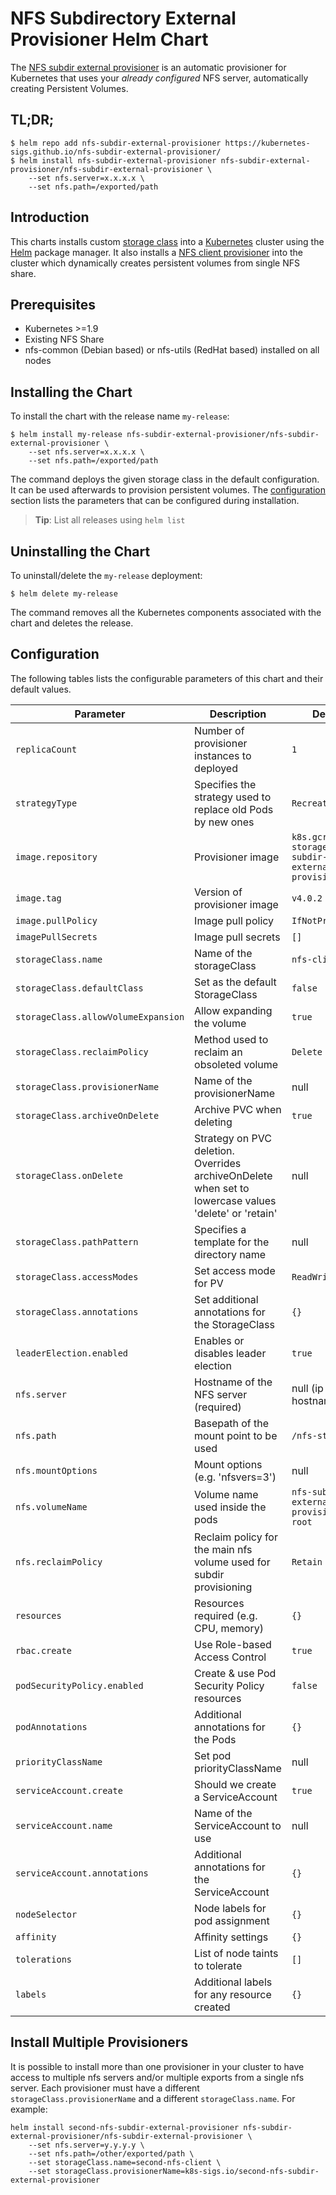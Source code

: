 # NFS Subdirectory External Provisioner Helm Chart

The [NFS subdir external provisioner](https://github.com/kubernetes-sigs/nfs-subdir-external-provisioner) is an automatic provisioner for Kubernetes that uses your *already configured* NFS server, automatically creating Persistent Volumes.

## TL;DR;

```console
$ helm repo add nfs-subdir-external-provisioner https://kubernetes-sigs.github.io/nfs-subdir-external-provisioner/
$ helm install nfs-subdir-external-provisioner nfs-subdir-external-provisioner/nfs-subdir-external-provisioner \
    --set nfs.server=x.x.x.x \
    --set nfs.path=/exported/path
```

## Introduction

This charts installs custom [storage class](https://kubernetes.io/docs/concepts/storage/storage-classes/) into a [Kubernetes](http://kubernetes.io) cluster using the [Helm](https://helm.sh) package manager. It also installs a [NFS client provisioner](https://github.com/kubernetes-sigs/nfs-subdir-external-provisioner) into the cluster which dynamically creates persistent volumes from single NFS share.

## Prerequisites

- Kubernetes >=1.9
- Existing NFS Share
- nfs-common (Debian based) or nfs-utils (RedHat based) installed on all nodes

## Installing the Chart

To install the chart with the release name `my-release`:

```console
$ helm install my-release nfs-subdir-external-provisioner/nfs-subdir-external-provisioner \
    --set nfs.server=x.x.x.x \
    --set nfs.path=/exported/path
```

The command deploys the given storage class in the default configuration. It can be used afterwards to provision persistent volumes. The [configuration](#configuration) section lists the parameters that can be configured during installation.

> **Tip**: List all releases using `helm list`

## Uninstalling the Chart

To uninstall/delete the `my-release` deployment:

```console
$ helm delete my-release
```

The command removes all the Kubernetes components associated with the chart and deletes the release.

## Configuration

The following tables lists the configurable parameters of this chart and their default values.

| Parameter                           | Description                                                                                           | Default                                                  |
| ----------------------------------- | ----------------------------------------------------------------------------------------------------- | -------------------------------------------------------- |
| `replicaCount`                      | Number of provisioner instances to deployed                                                           | `1`                                                      |
| `strategyType`                      | Specifies the strategy used to replace old Pods by new ones                                           | `Recreate`                                               |
| `image.repository`                  | Provisioner image                                                                                     | `k8s.gcr.io/sig-storage/nfs-subdir-external-provisioner` |
| `image.tag`                         | Version of provisioner image                                                                          | `v4.0.2`                                                 |
| `image.pullPolicy`                  | Image pull policy                                                                                     | `IfNotPresent`                                           |
| `imagePullSecrets`                  | Image pull secrets                                                                                    | `[]`                                                     |
| `storageClass.name`                 | Name of the storageClass                                                                              | `nfs-client`                                             |
| `storageClass.defaultClass`         | Set as the default StorageClass                                                                       | `false`                                                  |
| `storageClass.allowVolumeExpansion` | Allow expanding the volume                                                                            | `true`                                                   |
| `storageClass.reclaimPolicy`        | Method used to reclaim an obsoleted volume                                                            | `Delete`                                                 |
| `storageClass.provisionerName`      | Name of the provisionerName                                                                           | null                                                     |
| `storageClass.archiveOnDelete`      | Archive PVC when deleting                                                                             | `true`                                                   |
| `storageClass.onDelete`             | Strategy on PVC deletion. Overrides archiveOnDelete when set to lowercase values 'delete' or 'retain' | null                                                     |
| `storageClass.pathPattern`          | Specifies a template for the directory name                                                           | null                                                     |
| `storageClass.accessModes`          | Set access mode for PV                                                                                | `ReadWriteOnce`                                          |
| `storageClass.annotations`          | Set additional annotations for the StorageClass                                                       | `{}`                                                     |
| `leaderElection.enabled`            | Enables or disables leader election                                                                   | `true`                                                   |
| `nfs.server`                        | Hostname of the NFS server (required)                                                                 | null (ip or hostname)                                    |
| `nfs.path`                          | Basepath of the mount point to be used                                                                | `/nfs-storage`                                           |
| `nfs.mountOptions`                  | Mount options (e.g. 'nfsvers=3')                                                                      | null                                                     |
| `nfs.volumeName`                    | Volume name used inside the pods                                                                      | `nfs-subdir-external-provisioner-root`                   |
| `nfs.reclaimPolicy`                 | Reclaim policy for the main nfs volume used for subdir provisioning                                   | `Retain`                                                 |
| `resources`                         | Resources required (e.g. CPU, memory)                                                                 | `{}`                                                     |
| `rbac.create`                       | Use Role-based Access Control                                                                         | `true`                                                   |
| `podSecurityPolicy.enabled`         | Create & use Pod Security Policy resources                                                            | `false`                                                  |
| `podAnnotations`                    | Additional annotations for the Pods                                                                   | `{}`                                                     |
| `priorityClassName`                 | Set pod priorityClassName                                                                             | null                                                     |
| `serviceAccount.create`             | Should we create a ServiceAccount                                                                     | `true`                                                   |
| `serviceAccount.name`               | Name of the ServiceAccount to use                                                                     | null                                                     |
| `serviceAccount.annotations`        | Additional annotations for the ServiceAccount                                                         | `{}`                                                     |
| `nodeSelector`                      | Node labels for pod assignment                                                                        | `{}`                                                     |
| `affinity`                          | Affinity settings                                                                                     | `{}`                                                     |
| `tolerations`                       | List of node taints to tolerate                                                                       | `[]`                                                     |
| `labels`                            | Additional labels for any resource created                                                            | `{}`                                                     |

## Install Multiple Provisioners

It is possible to install more than one provisioner in your cluster to have access to multiple nfs servers and/or multiple exports from a single nfs server. Each provisioner must have a different `storageClass.provisionerName` and a different `storageClass.name`. For example:

```console
helm install second-nfs-subdir-external-provisioner nfs-subdir-external-provisioner/nfs-subdir-external-provisioner \
    --set nfs.server=y.y.y.y \
    --set nfs.path=/other/exported/path \
    --set storageClass.name=second-nfs-client \
    --set storageClass.provisionerName=k8s-sigs.io/second-nfs-subdir-external-provisioner
```
